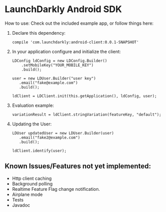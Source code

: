 # LaunchDarkly Android SDK
How to use:
Check out the included example app, or follow things here:

1. Declare this dependency:

	```
	compile 'com.launchdarkly:android-client:0.0.1-SNAPSHOT'
	```  
2. In your application configure and initialize the client:

	```
	LDConfig ldConfig = new LDConfig.Builder()
    	.setMobileKey("YOUR_MOBILE_KEY")
    	.build();

   user = new LDUser.Builder("user key")
       .email("fake@example.com")
       .build();

   ldClient = LDClient.init(this.getApplication(), ldConfig, user);
	```
1. Evaluation example:
	
	```
	variationResult = ldClient.stringVariation(featureKey, "default");
	```
1. Updating the User:

	```
 	LDUser updatedUser = new LDUser.Builder(user)
       .email("fake2@example.com")
       .build();

   ldClient.identify(user);
	```

## Known Issues/Features not yet implemented:
- Http client caching
- Background polling
- Realtime Feature Flag change notification.
- Airplane mode
- Tests
- Javadoc